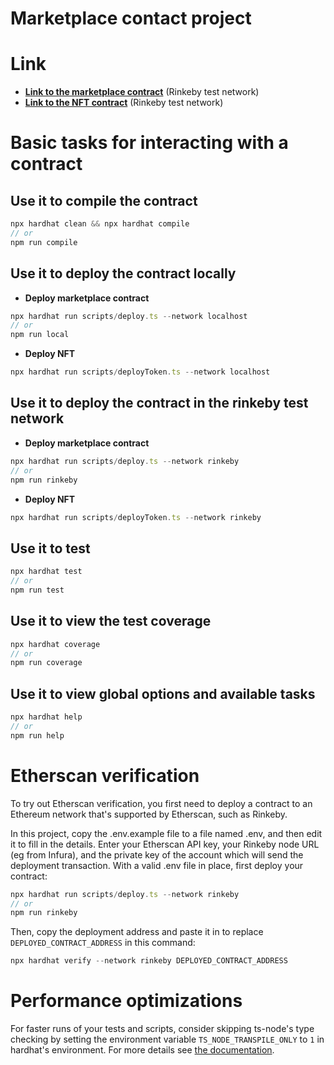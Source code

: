 # Marketplace contact project

# Link

- __[Link to the marketplace contract](https://rinkeby.etherscan.io/address/0x8fA8451B5cec61FE8057e6A19C18c0eb2616e15A)__ (Rinkeby test network)
- __[Link to the NFT contract](https://rinkeby.etherscan.io/address/0x9d263ca1fe42dDECe277693B80746A0de4BC2CaB)__ (Rinkeby test network)


# Basic tasks for interacting with a contract

## Use it to compile the contract

```TypeScript
npx hardhat clean && npx hardhat compile
// or
npm run compile
```

## Use it to deploy the contract locally

- __Deploy marketplace contract__

```TypeScript
npx hardhat run scripts/deploy.ts --network localhost
// or
npm run local
```

- __Deploy NFT__

```TypeScript
npx hardhat run scripts/deployToken.ts --network localhost
```

## Use it to deploy the contract in the rinkeby test network

- __Deploy marketplace contract__

```TypeScript
npx hardhat run scripts/deploy.ts --network rinkeby
// or
npm run rinkeby
```

- __Deploy NFT__

```TypeScript
npx hardhat run scripts/deployToken.ts --network rinkeby
```

## Use it to test

```TypeScript
npx hardhat test
// or
npm run test
```

## Use it to view the test coverage

```TypeScript
npx hardhat coverage
// or
npm run coverage
```

## Use it to view global options and available tasks

```TypeScript
npx hardhat help
// or
npm run help
```

# Etherscan verification

To try out Etherscan verification, you first need to deploy a contract to an Ethereum network that's supported by Etherscan, such as Rinkeby.

In this project, copy the .env.example file to a file named .env, and then edit it to fill in the details. Enter your Etherscan API key, your Rinkeby node URL (eg from Infura), and the private key of the account which will send the deployment transaction. With a valid .env file in place, first deploy your contract:

```TypeScript
npx hardhat run scripts/deploy.ts --network rinkeby
// or
npm run rinkeby
```

Then, copy the deployment address and paste it in to replace `DEPLOYED_CONTRACT_ADDRESS` in this command:

```TypeScript
npx hardhat verify --network rinkeby DEPLOYED_CONTRACT_ADDRESS
```

# Performance optimizations

For faster runs of your tests and scripts, consider skipping ts-node's type checking by setting the environment variable `TS_NODE_TRANSPILE_ONLY` to `1` in hardhat's environment. For more details see [the documentation](https://hardhat.org/guides/typescript.html#performance-optimizations).
